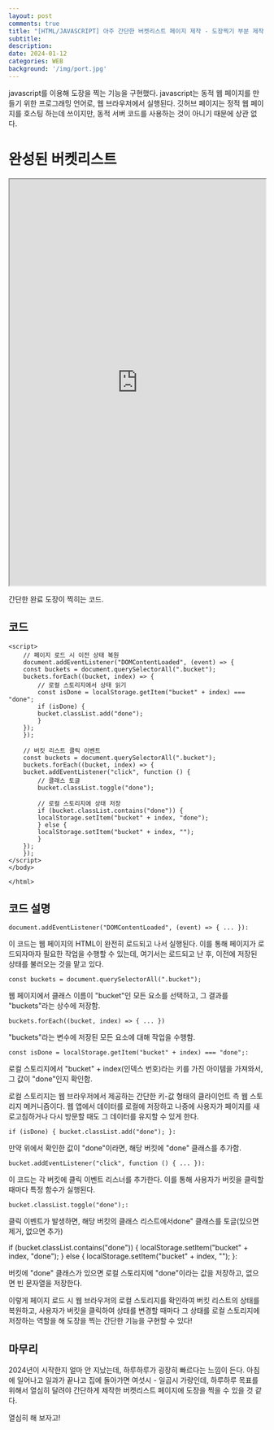 ```yaml
---
layout: post
comments: true
title: "[HTML/JAVASCRIPT] 아주 간단한 버켓리스트 페이지 제작 - 도장찍기 부분 제작 (2/2)"
subtitle: 
description: 
date: 2024-01-12
categories: WEB
background: '/img/port.jpg'
---
```


javascript를 이용해 도장을 찍는 기능을 구현했다. javascript는 동적 웹 페이지를 만들기 위한 프로그래밍 언어로, 웹 브라우저에서 실행된다. 깃허브 페이지는 정적 웹 페이지를 호스팅 하는데 쓰이지만, 동적 서버 코드를 사용하는 것이 아니기 때문에 상관 없다.

# 완성된 버켓리스트

<iframe src="https://ash-tensor.github.io/bucketlist/" width="100%" height="800"></iframe>

간단한 완료 도장이 찍히는 코드.

## 코드
    
    <script>
        // 페이지 로드 시 이전 상태 복원
        document.addEventListener("DOMContentLoaded", (event) => {
        const buckets = document.querySelectorAll(".bucket");
        buckets.forEach((bucket, index) => {
            // 로컬 스토리지에서 상태 읽기
            const isDone = localStorage.getItem("bucket" + index) === "done";
            if (isDone) {
            bucket.classList.add("done");
            }
        });
        });

        // 버킷 리스트 클릭 이벤트
        const buckets = document.querySelectorAll(".bucket");
        buckets.forEach((bucket, index) => {
        bucket.addEventListener("click", function () {
            // 클래스 토글
            bucket.classList.toggle("done");

            // 로컬 스토리지에 상태 저장
            if (bucket.classList.contains("done")) {
            localStorage.setItem("bucket" + index, "done");
            } else {
            localStorage.setItem("bucket" + index, "");
            }
        });
        });
    </script>
    </body>

    </html>

## 코드 설명

    document.addEventListener("DOMContentLoaded", (event) => { ... }):

이 코드는 웹 페이지의 HTML이 완전히 로드되고 나서 실행된다. 이를 통해 페이지가 로드되자마자 필요한 작업을 수행할 수 있는데, 여기서는 로드되고 난 후, 이전에 저장된 상태를 불러오는 것을 맡고 있다.

    const buckets = document.querySelectorAll(".bucket");

웹 페이지에서 클래스 이름이 "bucket"인 모든 요소를 선택하고, 그 결과를 "buckets"라는 상수에 저장함.

    buckets.forEach((bucket, index) => { ... })

"buckets"라는 변수에 저장된 모든 요소에 대해 작업을 수행함.

    const isDone = localStorage.getItem("bucket" + index) === "done";:

로컬 스토리지에서 "bucket" + index(인덱스 번호)라는 키를 가진 아이템을 가져와서, 그 값이 "done"인지 확인함.

로컬 스토리지는 웹 브라우저에서 제공하는 간단한 키-값 형태의 클라이언트 측 웹 스토리지 메커니즘이다. 웹 앱에서 데이터를 로컬에 저장하고 나중에 사용자가 페이지를 새로고침하거나 다시 방문할 때도 그 데이터를 유지할 수 있게 한다.

    if (isDone) { bucket.classList.add("done"); }:

만약 위에서 확인한 값이 "done"이라면, 해당 버킷에 "done" 클래스를 추가함.

    bucket.addEventListener("click", function () { ... }):

이 코드는 각 버킷에 클릭 이벤트 리스너를 추가한다. 이를 통해 사용자가 버킷을 클릭할 때마다 특정 함수가 실행된다.

    bucket.classList.toggle("done");:

클릭 이벤트가 발생하면, 해당 버킷의 클래스 리스트에서done" 클래스를 토글(있으면 제거, 없으면 추가)

if (bucket.classList.contains("done")) { localStorage.setItem("bucket" + index, "done"); } else { localStorage.setItem("bucket" + index, ""); }:

버킷에 "done" 클래스가 있으면 로컬 스토리지에 "done"이라는 값을 저장하고, 없으면 빈 문자열을 저장한다.


이렇게 페이지 로드 시 웹 브라우저의 로컬 스토리지를 확인하여 버킷 리스트의 상태를 복원하고, 사용자가 버킷을 클릭하여 상태를 변경할 때마다 그 상태를 로컬 스토리지에 저장하는 역할을 해 도장을 찍는 간단한 기능을 구현할 수 있다!

## 마무리

2024년이 시작한지 얼마 안 지났는데, 하루하루가 굉장히 빠르다는 느낌이 든다. 아침에 일어나고 일과가 끝나고 집에 돌아가면 여섯시 - 일곱시 가량인데, 하루하루 목표를 위해서 열심히 달려야 간단하게 제작한 버켓리스트 페이지에 도장을 찍을 수 있을 것 같다.

열심히 해 보자고!
